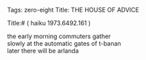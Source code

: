 Tags: zero-eight
Title: THE HOUSE OF ADVICE
  
Title:# ( haiku 1973.6492.161 )  
  
the early morning commuters gather  
slowly at the automatic gates of t-banan  
later there will be arlanda  
